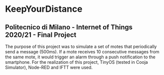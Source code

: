 # KeepYourDistance
## Politecnico di Milano - Internet of Things 2020/21 - Final Project
The purpose of this project was to simulate a set of motes that periodically send a message (500ms). If
a mote receives 10 consecutive messages from the same mote, it would trigger an alarm through a push
notification to the smartphone. 
For the realization of this project, TinyOS (tested in Cooja Simulator), Node-RED and IFTT were used.

